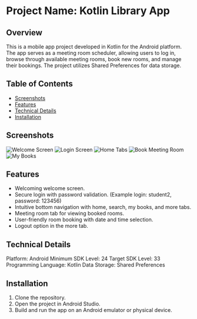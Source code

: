 # Project Name: Kotlin Library App

## Overview
This is a mobile app project developed in Kotlin for the Android platform. The app serves as a meeting room scheduler, allowing users to log in, browse through available meeting rooms, book new rooms, and manage their bookings. The project utilizes Shared Preferences for data storage.

  
## Table of Contents

- [Screenshots](#screenshots)
- [Features](#fearures)
- [Technical Details](#technical-details)
- [Installation](#installation)



  
## Screenshots

![Welcome Screen](screenshots/welcome.png)
![Login Screen](screenshots/login.png)
![Home Tabs](screenshots/home.png)
![Book Meeting Room](screenshots/meeting_room_booking.png)
![My Books](screenshots/my_books.png)


## Features

- Welcoming welcome screen.
- Secure login with password validation. (Example login: student2, password: 123456)
- Intuitive bottom navigation with home, search, my books, and more tabs.
- Meeting room tab for viewing booked rooms.
- User-friendly room booking with date and time selection.
- Logout option in the more tab.


## Technical Details

  Platform: Android
  Minimum SDK Level: 24
  Target SDK Level: 33
  Programming Language: Kotlin
  Data Storage: Shared Preferences


## Installation

1. Clone the repository.
2. Open the project in Android Studio.
3. Build and run the app on an Android emulator or physical device.

